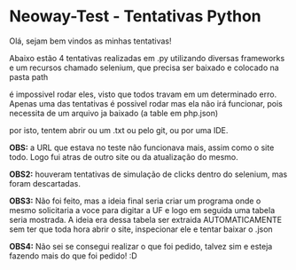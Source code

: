 # Neoway-Test - Tentativas Python
Olá, sejam bem vindos as minhas tentativas!

Abaixo estão 4 tentativas realizadas em .py utilizando diversas frameworks
e um recursos chamado selenium, que precisa ser baixado e colocado na pasta path

é impossivel rodar eles, visto que todos travam em um determinado erro. Apenas uma das tentativas é possivel rodar
mas ela não irá funcionar, pois necessita de um arquivo ja baixado (a table em php.json)

por isto, tentem abrir ou um .txt ou pelo git, ou por uma IDE.


**OBS:** a URL que estava no teste não funcionava mais, assim como o site todo. Logo fui atras de outro site ou
da atualização do mesmo.

**OBS2:** houveram tentativas de simulação de clicks dentro do selenium, mas foram descartadas.

**OBS3:** Não foi feito, mas a ideia final seria criar um programa onde o mesmo solicitaria a voce para digitar a UF
e logo em seguida uma tabela seria mostrada. A ideia era dessa tabela ser extraida AUTOMATICAMENTE sem ter que toda hora
abrir o site, inspecionar ele e tentar baixar o .json


**OBS4:** Não sei se consegui realizar o que foi pedido, talvez sim e esteja fazendo mais do que foi pedido! :D
